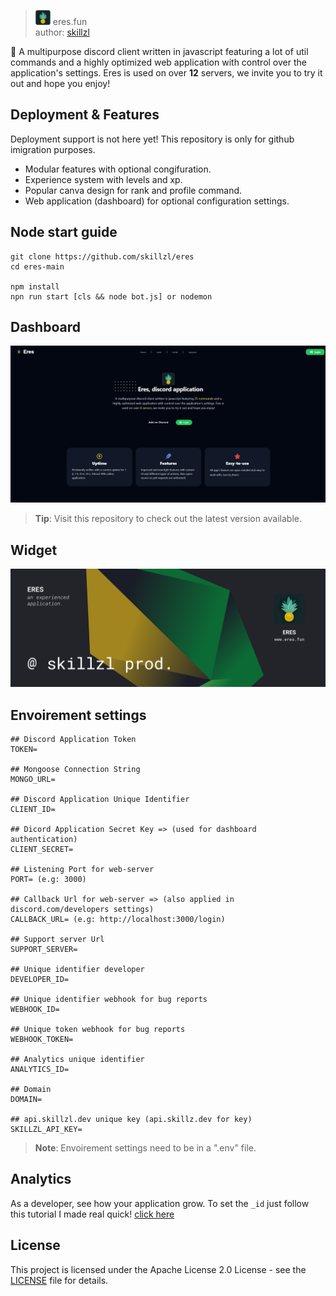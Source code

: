 > <img src="./assets/eres-crop.png"  width="24" /> eres.fun<br/> author: [skillzl](https://skillzl.dev)

🍍 A multipurpose discord client written in javascript featuring a lot of util commands and a highly optimized web application with control over the application's settings. Eres is used on over **12** servers, we invite you to try it out and hope you enjoy!

## Deployment & Features

Deployment support is not here yet! This repository is only for github imigration purposes.

- Modular features with optional congifuration.
- Experience system with levels and xp.
- Popular canva design for rank and profile command.
- Web application (dashboard) for optional configuration settings.

## Node start guide

```
git clone https://github.com/skillzl/eres
cd eres-main

npm install
npn run start [cls && node bot.js] or nodemon
```

## Dashboard

<img  src="./assets/github/dashboard.png"  width="1042">

> **Tip**: Visit this repository to check out the latest version available.

## Widget

<a  href="https://eres.fun" ><img  src="./assets/github/eres-widget.png"  width="512"><a/>

## Envoirement settings

```
## Discord Application Token
TOKEN=

## Mongoose Connection String
MONGO_URL=

## Discord Application Unique Identifier
CLIENT_ID=

## Dicord Application Secret Key => (used for dashboard authentication)
CLIENT_SECRET=

## Listening Port for web-server
PORT= (e.g: 3000)

## Callback Url for web-server => (also applied in discord.com/developers settings)
CALLBACK_URL= (e.g: http://localhost:3000/login)

## Support server Url
SUPPORT_SERVER=

## Unique identifier developer
DEVELOPER_ID=

## Unique identifier webhook for bug reports
WEBHOOK_ID=

## Unique token webhook for bug reports
WEBHOOK_TOKEN= 

## Analytics unique identifier
ANALYTICS_ID=

## Domain 
DOMAIN=

## api.skillzl.dev unique key (api.skillz.dev for key)
SKILLZL_API_KEY=
```

> **Note**: Envoirement settings need to be in a ".env" file.

## Analytics

As a developer, see how your application grow.
To set the  `_id` just follow this tutorial I made real quick!
[click here](./ANALYTICS.md)

## License

This project is licensed under the Apache License 2.0 License - see the [LICENSE](https://github.com/skillzl/eres/blob/main/LICENSE) file for details.